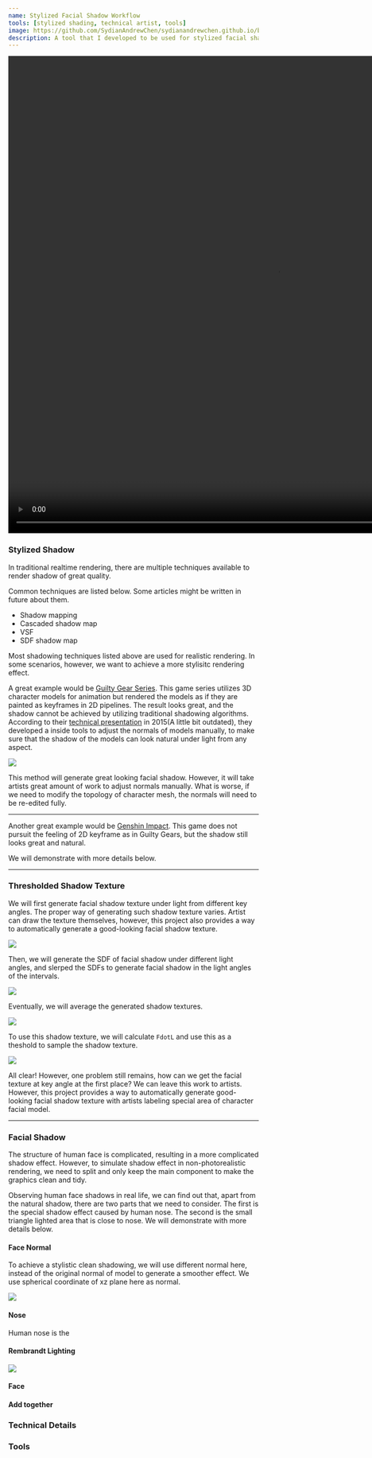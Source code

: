 ```yaml
---
name: Stylized Facial Shadow Workflow
tools: [stylized shading, technical artist, tools]
image: https://github.com/SydianAndrewChen/sydianandrewchen.github.io/blob/main/images/shadowmaskeditor_result.png?raw=true
description: A tool that I developed to be used for stylized facial shadow textures.
---
```


<video width="1080" height="960" controls>
  <source src="https://github.com/SydianAndrewChen/sydianandrewchen.github.io/blob/main/images/ShadowMaskEditor2021-11-17-11-28-26.mp4?raw=true" type="video/mp4">
</video>

### Stylized Shadow

In traditional realtime rendering, there are multiple techniques available to render shadow of great quality.

Common techniques are listed below. Some articles might be written in future about them.

- Shadow mapping
- Cascaded shadow map
- VSF
- SDF shadow map

Most shadowing techniques listed above are used for realistic rendering. In some scenarios, however, we want to achieve a more stylisitc rendering effect.

A great example would be [Guilty Gear Series](https://www.guiltygear.com/ggst/en/). This game series utilizes 3D character models for animation but rendered the models as if they are painted as keyframes in 2D pipelines. The result looks great, and the shadow cannot be achieved by utilizing traditional shadowing algorithms. According to their [technical presentation](https://www.arcsystemworks.com/guilty-gear-xrds-art-style-the-x-factor-between-2d-and-3d-talk-from-gdc-2015-is-now-available-online/) in 2015(A little bit outdated), they developed a inside tools to adjust the normals of models manually, to make sure that the shadow of the models can look natural under light from any aspect. 

![](../images/NeteaseIntern/ShadowMaskEditor/guiltygears.png)

This method will generate great looking facial shadow. However, it will take artists great amount of work to adjust normals manually. What is worse, if we need to modify the topology of character mesh, the normals will need to be re-edited fully. 

---

Another great example would be [Genshin Impact](https://genshin.hoyoverse.com/en/). This game does not pursuit the feeling of 2D keyframe as in Guilty Gears, but the shadow still looks great and natural. 

We will demonstrate with more details below.

---

### Thresholded Shadow Texture

We will first generate facial shadow texture under light from different key angles. The proper way of generating such shadow texture varies. Artist can draw the texture themselves, however, this project also provides a way to automatically generate a good-looking facial shadow texture.

![](../images/NeteaseIntern/ShadowMaskEditor/facial_shadow_discrete.png)

Then, we will generate the SDF of facial shadow under different light angles, and slerped the SDFs to generate facial shadow in the light angles of the intervals.

![](../images/NeteaseIntern/ShadowMaskEditor/facial_shadow_slerped.png)

Eventually, we will average the generated shadow textures.

![](../images/NeteaseIntern/ShadowMaskEditor/facial_shadow_texture.png)

To use this shadow texture, we will calculate `FdotL` and use this as a theshold to sample the shadow texture.

![](../images/NeteaseIntern/ShadowMaskEditor/facial_shadow_result_smooth.gif)

All clear! However, one problem still remains, how can we get the facial texture at key angle at the first place? We can leave this work to artists. However, this project provides a way to automatically generate good-looking facial shadow texture with artists labeling special area of character facial model.

---

### Facial Shadow

The structure of human face is complicated, resulting in a more complicated shadow effect. However, to simulate shadow effect in non-photorealistic rendering, we need to split and only keep the main component to make the graphics clean and tidy.

Observing human face shadows in real life, we can find out that, apart from the natural shadow, there are two parts that we need to consider. The first is the special shadow effect caused by human nose. The second is the small triangle lighted area that is close to nose. We will demonstrate with more details below.

#### Face Normal

To achieve a stylistic clean shadowing, we will use different normal here, instead of the original normal of model to generate a smoother effect. We use spherical coordinate of xz plane here as normal.

![](../images/NeteaseIntern/ShadowMaskEditor/face_normal.gif)


#### Nose 

Human nose is the 



#### Rembrandt Lighting



![](https://proedu.com/cdn/shop/articles/what-is-rembrandt-lighting-and-how-do-you-use-it.jpg?v=1642273856&width=2048)





#### Face


#### Add together


### Technical Details



### Tools
